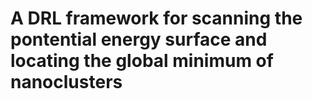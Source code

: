 # A DRL framework for scanning the pontential energy surface and locating the global minimum of nanoclusters
